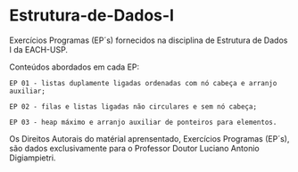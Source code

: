 # Estrutura-de-Dados-I
 Exercícios Programas (EP´s) fornecidos na disciplina de Estrutura de Dados I da EACH-USP.

 Conteúdos abordados em cada EP:
 
    EP 01 - listas duplamente ligadas ordenadas com nó cabeça e arranjo auxiliar;

    EP 02 - filas e listas ligadas não circulares e sem nó cabeça;

    EP 03 - heap máximo e arranjo auxiliar de ponteiros para elementos.

Os Direitos Autorais do matérial aprensentado, Exercícios Programas (EP´s), são dados exclusivamente para o Professor Doutor Luciano Antonio Digiampietri.
